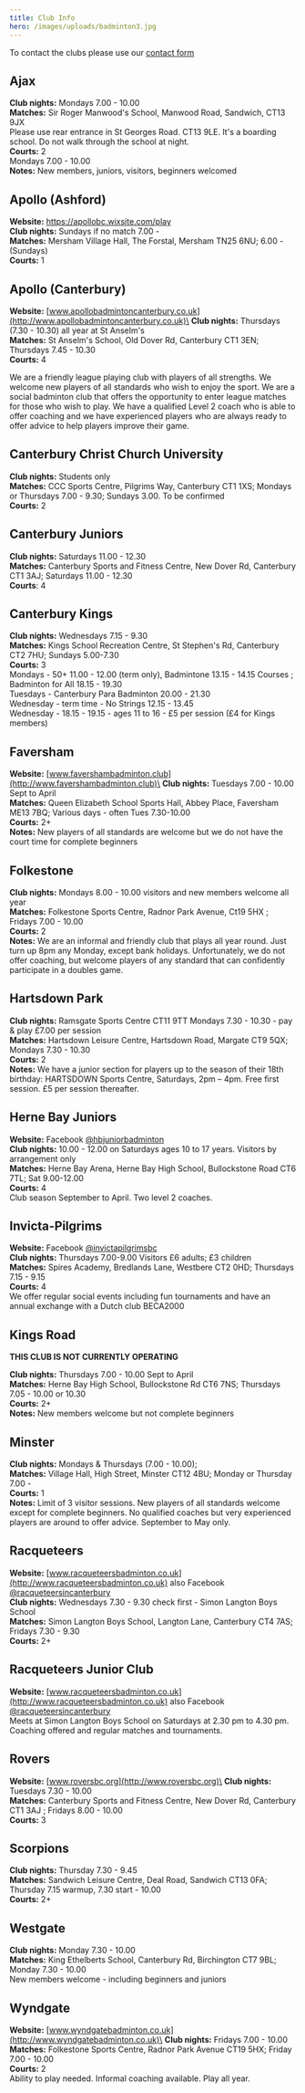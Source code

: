 ```yaml
---
title: Club Info
hero: /images/uploads/badminton3.jpg
---
```

To contact the clubs please use our [contact form](https://www.nfrba.co.uk/contact/)

## Ajax

**Club nights:** Mondays 7.00 - 10.00\
**Matches:** Sir Roger Manwood's School, Manwood Road, Sandwich, CT13 9JX\
Please use rear entrance in St Georges Road. CT13 9LE. It's a boarding school. Do not walk through the school at night.\
**Courts:** 2\
Mondays 7.00 - 10.00\
**Notes:** New members, juniors, visitors, beginners welcomed

## Apollo (Ashford)

**Website:** <https://apollobc.wixsite.com/play>\
**Club nights:** Sundays if no match 7.00 -\
**Matches:** Mersham Village Hall, The Forstal, Mersham TN25 6NU; 6.00 - (Sundays)\
**Courts:** 1

## Apollo (Canterbury)

**Website:** [www.apollobadmintoncanterbury.co.uk](http://www.apollobadmintoncanterbury.co.uk)\
**Club nights:** Thursdays (7.30 - 10.30) all year at St Anselm's\
**Matches:** St Anselm's School, Old Dover Rd, Canterbury CT1 3EN; Thursdays 7.45 - 10.30\
**Courts:** 4

We are a friendly league playing club with players of all strengths. We welcome new players of all standards who wish to enjoy the sport. We are a social badminton club that offers the opportunity to enter league matches for those who wish to play. We have a qualified Level 2 coach who is able to offer coaching and we have experienced players who are always ready to offer advice to help players improve their game.

## Canterbury Christ Church University

**Club nights:** Students only\
**Matches:** CCC Sports Centre, Pilgrims Way, Canterbury CT1 1XS; Mondays or Thursdays 7.00 - 9.30; Sundays 3.00. To be confirmed\
**Courts:** 2		

## Canterbury Juniors

**Club nights:** Saturdays 11.00 - 12.30\
**Matches:** Canterbury Sports and Fitness Centre, New Dover Rd, Canterbury CT1 3AJ; Saturdays 11.00 - 12.30\
**Courts**: 4

## Canterbury Kings

**Club nights:** Wednesdays 7.15 - 9.30\
**Matches:** Kings School Recreation Centre, St Stephen's Rd, Canterbury CT2 7HU; Sundays 5.00-7.30\
**Courts:** 3\
Mondays - 50+ 11.00 - 12.00 (term only), Badmintone 13.15 - 14.15 Courses ; Badminton for All 18.15 - 19.30\
Tuesdays - Canterbury Para Badminton 20.00 - 21.30\
Wednesday - term time - No Strings 12.15 - 13.45\
Wednesday - 18.15 - 19.15 - ages 11 to 16 - £5 per session (£4 for Kings members)

## Faversham

**Website:** [www.favershambadminton.club](http://www.favershambadminton.club)\
**Club nights:** Tuesdays 7.00 - 10.00 Sept to April\
**Matches:** Queen Elizabeth School Sports Hall, Abbey Place, Faversham ME13 7BQ;  Various days - often Tues 7.30-10.00\
**Courts:** 2+\
**Notes:** New players of all standards are welcome but we do not have the court time for complete beginners

## Folkestone

**Club nights:** Mondays 8.00 - 10.00 visitors and new members welcome all year \
**Matches:** Folkestone Sports Centre, Radnor Park Avenue, Ct19 5HX ; Fridays 7.00 - 10.00\
**Courts:** 2\
**Notes:** We are an informal and friendly club that plays all year round. Just turn up 8pm any Monday, except bank holidays. Unfortunately, we do not offer coaching, but welcome players of any standard that can confidently participate in a doubles game.

## Hartsdown Park

**Club nights:** Ramsgate Sports Centre CT11 9TT Mondays 7.30 - 10.30 - pay & play £7.00 per session\
**Matches:** Hartsdown Leisure Centre, Hartsdown Road, Margate  CT9 5QX; Mondays 7.30 - 10.30\
**Courts:** 2\
**Notes:** We have a junior section for players up to the season of their 18th birthday: HARTSDOWN Sports Centre, Saturdays, 2pm – 4pm.  Free first session. £5 per session thereafter.

## Herne Bay Juniors

**Website:** Facebook [@hbjuniorbadminton](http://www.facebook.com/hbjuniorbadminton)\
**Club nights:** 10.00 - 12.00 on Saturdays ages 10 to 17 years. Visitors by arrangement only\
**Matches:** Herne Bay Arena, Herne Bay High School, Bullockstone Road CT6 7TL; Sat 9.00-12.00\
**Courts:** 4\
Club season September to April. Two level 2 coaches.

## Invicta-Pilgrims

**Website:** Facebook [@invictapilgrimsbc](http://www.facebook.com/invictapilgrimsbc)\
**Club nights:** Thursdays 7.00-9.00 Visitors £6 adults; £3 children\
**Matches:** Spires Academy, Bredlands Lane, Westbere CT2 0HD; Thursdays 7.15 - 9.15\
**Courts:** 4\
We offer regular social events including fun tournaments and have an annual exchange with a Dutch club BECA2000

## Kings Road

**THIS CLUB IS NOT CURRENTLY OPERATING**

**Club nights:** Thursdays 7.00 - 10.00 Sept to April\
**Matches:** Herne Bay High School, Bullockstone Rd CT6 7NS; Thursdays 7.05 - 10.00 or 10.30\
**Courts:** 2+\
**Notes:** New members welcome but not complete beginners

## Minster

**Club nights:** Mondays & Thursdays (7.00 - 10.00);\
**Matches:** Village Hall, High Street, Minster CT12 4BU; Monday or Thursday 7.00 -\
**Courts:** 1\
**Notes:** Limit of 3 visitor sessions. New players of all standards welcome except for complete beginners. No qualified coaches but very experienced players are around to offer advice. September to May only.

## Racqueteers

**Website:** [www.racqueteersbadminton.co.uk](http://www.racqueteersbadminton.co.uk) also Facebook [@racqueteersincanterbury](https://www.facebook.com/racqueteersincanterbury/)\
**Club nights:** Wednesdays 7.30 - 9.30 check first - Simon Langton Boys School\
**Matches:** Simon Langton Boys School, Langton Lane, Canterbury CT4 7AS; Fridays 7.30 - 9.30\
**Courts:** 2+

## Racqueteers Junior Club

**Website:** [www.racqueteersbadminton.co.uk](http://www.racqueteersbadminton.co.uk) also Facebook [@racqueteersincanterbury](https://www.facebook.com/racqueteersincanterbury/)\
Meets at Simon Langton Boys School on Saturdays at 2.30 pm to 4.30 pm. Coaching offered and regular matches and tournaments.

## Rovers

**Website:** [www.roversbc.org](http://www.roversbc.org)\
**Club nights:** Tuesdays 7.30 - 10.00\
**Matches:** Canterbury Sports and Fitness Centre, New Dover Rd, Canterbury CT1 3AJ ; Fridays 8.00 - 10.00\
**Courts:** 3

## Scorpions

**Club nights:** Thursday 7.30 - 9.45\
**Matches:** Sandwich Leisure Centre, Deal Road, Sandwich CT13 0FA; Thursday 7.15 warmup, 7.30 start - 10.00\
**Courts:** 2+

## Westgate

**Club nights:** Monday 7.30 - 10.00\
**Matches:** King Ethelberts School, Canterbury Rd, Birchington CT7 9BL; Monday 7.30 - 10.00\
New members welcome - including beginners and juniors

## Wyndgate

**Website:** [www.wyndgatebadminton.co.uk](http://www.wyndgatebadminton.co.uk)\
**Club nights:** Fridays 7.00 - 10.00  \
**Matches:** Folkestone Sports Centre, Radnor Park Avenue CT19 5HX; Friday 7.00 - 10.00\
**Courts:** 2\
Ability to play needed. Informal coaching available. Play all year.